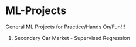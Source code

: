 # ML-Projects
General ML Projects for Practice/Hands On/Fun!!!

1. Secondary Car Market - Supervised Regression
